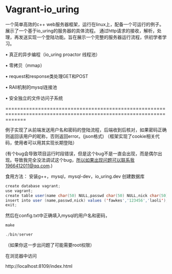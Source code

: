 # Vagrant-io_uring
一个简单高效的c++ web服务器框架，运行在linux上，配备一个可运行的例子。展示了一个基于io_uring的服务器的具体流程。
通过http请求的接收，解析，处理，再发送实现一个登陆功能。旨在展示一个完整的服务器运行流程，供初学者学习。

• 真正的异步编程（io_uring proactor 线程池）

• 零拷贝（mmap）

• request和response类处理GET和POST

• RAII机制的mysql连接池

• 安全独立的文件访问子系统

===================================================================================================================

例子实现了从前端发送用户名和密码的登陆流程，后端收到后核对，如果密码正确则返回该用户的昵称，否则返回error。(json格式)
（框架实现了cookie相关代码，使用者可以用其实现长期登陆）

(有个bug会导致项目运行时段错误，但是这个bug不是一直会出现，而是偶尔出现。导致我完全没法调试这个bug，所以如果出现问题可以联系我1966412011@qq.com.)

食用方法：
安装g++，mysql，mysql-dev，io_uring.dev
创建数据库

```JAVA
create database vagrant;
use vagrant;
create table user(name char(50) NULL,passwd char(50) NULL,nick char(50) NULL);
insert into user (name,passwd,nick) values ('fawkes','123456','laoli');
exit;
```

然后在config.txt中正确填入mysql的用户名和密码，

```JAVA
make

./bin/server
```
（如果你这一步出问题了可能需要root权限）

在浏览器中访问

http://localhost:8109/index.html
